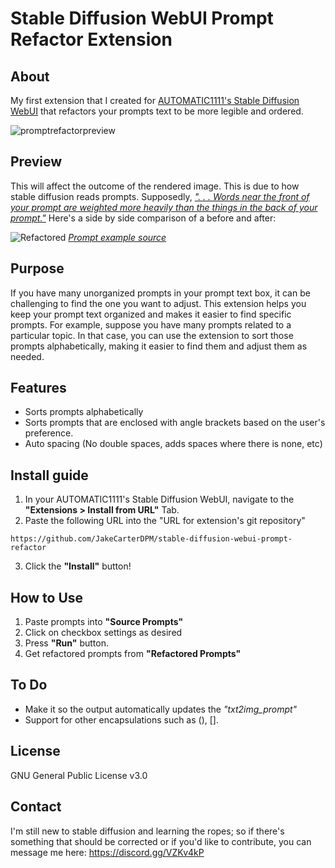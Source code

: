 # Stable Diffusion WebUI Prompt Refactor Extension  

## About  
My first extension that I created for [AUTOMATIC1111's Stable Diffusion WebUI](https://github.com/AUTOMATIC1111/stable-diffusion-webui) that refactors your prompts text to be more legible and ordered.

![promptrefactorpreview](https://user-images.githubusercontent.com/37534421/223649787-cb2681fb-3c28-40c3-b67b-247ca4e855dd.png)

## Preview  
This will affect the outcome of the rendered image. This is due to how stable diffusion reads prompts. Supposedly, [*". . . Words near the front of your prompt are weighted more heavily than the things in the back of your prompt."*](https://prompthero.com/stable-diffusion-prompt-guide) Here's a side by side comparison of a before and after:

![Refactored](https://user-images.githubusercontent.com/37534421/223899290-9d00c30b-cc1a-4827-a928-a388a11618b7.png)
[*Prompt example source*](https://mpost.io/best-100-stable-diffusion-prompts-the-most-beautiful-ai-text-to-image-prompts/)

## Purpose  
If you have many unorganized prompts in your prompt text box, it can be challenging to find the one you want to adjust. This extension helps you keep your prompt text organized and makes it easier to find specific prompts. For example, suppose you have many prompts related to a particular topic. In that case, you can use the extension to sort those prompts alphabetically, making it easier to find them and adjust them as needed.

## Features  
- Sorts prompts alphabetically  
- Sorts prompts that are enclosed with angle brackets based on the user's preference.
- Auto spacing (No double spaces, adds spaces where there is none, etc)

## Install guide  
1. In your AUTOMATIC1111's Stable Diffusion WebUI, navigate to the **"Extensions > Install from URL"** Tab.
2. Paste the following URL into the "URL for extension's git repository"
```
https://github.com/JakeCarterDPM/stable-diffusion-webui-prompt-refactor
```
3. Click the **"Install"** button!

## How to Use  
1. Paste prompts into **"Source Prompts"**
2. Click on checkbox settings as desired
3. Press **"Run"** button.
4. Get refactored prompts from **"Refactored Prompts"**

## To Do  
- Make it so the output automatically updates the *"txt2img_prompt"*
- Support for other encapsulations such as (), []. 

## License  
GNU General Public License v3.0

## Contact   
I'm still new to stable diffusion and learning the ropes; so if there's something that should be corrected or if you'd like to contribute, you can message me here: https://discord.gg/VZKv4kP
